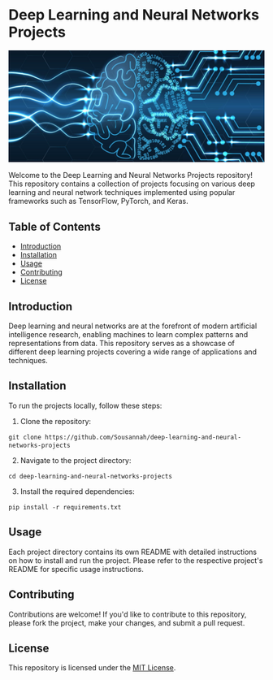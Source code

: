 # Deep Learning and Neural Networks Projects

![DL & NN](1_uqGCNvyRdxtkNMxJRbyntA.jpg)

Welcome to the Deep Learning and Neural Networks Projects repository! This repository contains a collection of projects focusing on various deep learning and neural network techniques implemented using popular frameworks such as TensorFlow, PyTorch, and Keras.

## Table of Contents

- [Introduction](#introduction)
- [Installation](#installation)
- [Usage](#usage)
- [Contributing](#contributing)
- [License](#license)

## Introduction

Deep learning and neural networks are at the forefront of modern artificial intelligence research, enabling machines to learn complex patterns and representations from data. This repository serves as a showcase of different deep learning projects covering a wide range of applications and techniques.

## Installation

To run the projects locally, follow these steps:

1. Clone the repository:

```
git clone https://github.com/Sousannah/deep-learning-and-neural-networks-projects
```

2. Navigate to the project directory:

```
cd deep-learning-and-neural-networks-projects
```

3. Install the required dependencies:

```
pip install -r requirements.txt
```

## Usage

Each project directory contains its own README with detailed instructions on how to install and run the project. Please refer to the respective project's README for specific usage instructions.

## Contributing

Contributions are welcome! If you'd like to contribute to this repository, please fork the project, make your changes, and submit a pull request.

## License

This repository is licensed under the [MIT License](LICENSE).

